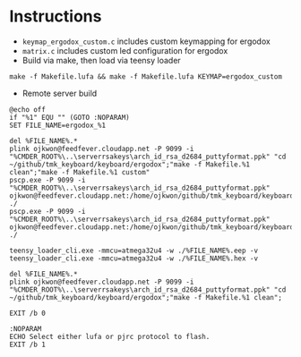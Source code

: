 # Instructions

- `keymap_ergodox_custom.c` includes custom keymapping for ergodox
- `matrix.c` includes custom led configuration for ergodox
- Build via make, then load via teensy loader
```
make -f Makefile.lufa && make -f Makefile.lufa KEYMAP=ergodox_custom
```
- Remote server build

```
@echo off
if "%1" EQU "" (GOTO :NOPARAM)
SET FILE_NAME=ergodox_%1

del %FILE_NAME%.*
plink ojkwon@feedfever.cloudapp.net -P 9099 -i "%CMDER_ROOT%\..\serverrsakeys\arch_id_rsa_d2684_puttyformat.ppk" "cd ~/github/tmk_keyboard/keyboard/ergodox";"make -f Makefile.%1 clean";"make -f Makefile.%1 custom"
pscp.exe -P 9099 -i "%CMDER_ROOT%\..\serverrsakeys\arch_id_rsa_d2684_puttyformat.ppk" ojkwon@feedfever.cloudapp.net:/home/ojkwon/github/tmk_keyboard/keyboard/ergodox/%FILE_NAME%.eep ./
pscp.exe -P 9099 -i "%CMDER_ROOT%\..\serverrsakeys\arch_id_rsa_d2684_puttyformat.ppk" ojkwon@feedfever.cloudapp.net:/home/ojkwon/github/tmk_keyboard/keyboard/ergodox/%FILE_NAME%.hex ./

teensy_loader_cli.exe -mmcu=atmega32u4 -w ./%FILE_NAME%.eep -v
teensy_loader_cli.exe -mmcu=atmega32u4 -w ./%FILE_NAME%.hex -v

del %FILE_NAME%.*
plink ojkwon@feedfever.cloudapp.net -P 9099 -i "%CMDER_ROOT%\..\serverrsakeys\arch_id_rsa_d2684_puttyformat.ppk" "cd ~/github/tmk_keyboard/keyboard/ergodox";"make -f Makefile.%1 clean";

EXIT /b 0

:NOPARAM
ECHO Select either lufa or pjrc protocol to flash.
EXIT /b 1
```